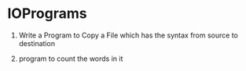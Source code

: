 # IOPrograms

1. Write a Program to Copy a File which has the syntax  from source to destination

2. program to count the words in it

